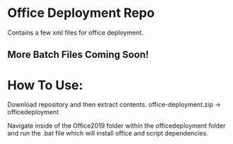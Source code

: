 # Office Deployment Repo
Contains a few xml files for office deployment.

## More Batch Files Coming Soon!

# How To Use:

Download repository and then extract contents.
office-deployment.zip -> officedeployment

Navigate inside of the Office2019 folder within the officedeployment folder and run the .bat file which will install office and script dependencies.

